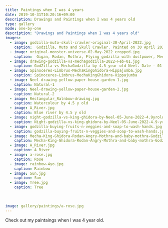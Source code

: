 ```yaml
---
title: Paintings when I was 4 years
date: 2019-10-31T10:20:16+09:00
description: Drawings and Paintings when I was 4 years old
type: gallery
mode: one-by-one
description: "Drawings and Paintings when I was 4 years old"
images:
  - image: godzilla-muto-skull-crawler-original-30-April-2022.jpg
    caption:  Godzilla, Muto and Skull Crawler. Painted on 30 April 2022(4.5 year old).
  - image: original-monster-universe-02-May-2022_cropped.jpg
    caption:  Gigan, Rodan, Mothra, Flying godzilla with dustpower, Mechagodzilla, Muto, Burning Godzilla, Monster Ladybug, a human running away from a monster, a human trying to kill the baby godzilla, Godzilla, Skull crawler, Scilla, a monster which I don't know and Skullcrawler and Mechaskullcrawler. Painted on 02 May 2022(4.5 year old)
  - image: drawing-godzilla-vs-mechagodzilla-2022-Feb-01.jpg
    caption: GodZilla vs MechaGodzilla by 4.5 year old Neel. Date - 01 Feb 2022    
  - image: Spinoceres-Limbrus-MechaKingGhidora-Hippajumba.jpg
    caption: Spinoceres-Limbrus-MechaKingGhidora-Hippajumba
  - image: Neel-drawing-yellow-paper-house-garden-1.jpg
    caption: Natural-1
  - image: Neel-drawing-yellow-paper-house-garden-2.jpg
    caption: Natural-2
  - image: Rectangular_Ralnbow-drawing.jpg
    caption: Watercolour by 4.5 y old
  - image: A_River.jpg
    caption: Blue river by 4.5 y old
  - image: night-godzilla-vs-king-ghidora-by-Neel-05-June-2022-4.9yrold.jpg
    caption: Night-godzilla-vs-king-ghidora-by-Neel-05-June-2022-4.9-yr-old
  - image: godzilla-buying-fruits-n-veggies-and-soap-to-wash-hands.jpg
    caption: godzilla-buying-fruits-n-veggies-and-soap-to-wash-hands.jpg
  - image: Mecha-King-Ghidora-Rodan-Angry-Mothra-and-baby-mothra-Godzilla-and-skullcrawler-10-06-2022.jpg
    caption: Mecha-King-Ghidora-Rodan-Angry-Mothra-and-baby-mothra-Godzilla-and-skullcrawler-10-06-2022
  - image: A_River.jpg
    caption: A River
  - image: a-rose.jpg
    caption: Rose
  - image: rainbow-4yo.jpg
    caption: Rainbow
  - image: Sun.jpg
    caption: Sun
  - image: Tree.jpg
    caption: Tree
  
  
    
image: gallery/paintings/a-rose.jpg
---
```


Check out my paintaings when I was 4 year old.